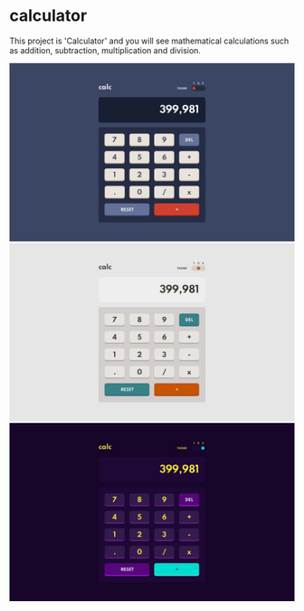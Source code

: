 # calculator

This project is 'Calculator' and you will see mathematical calculations such as addition, subtraction, multiplication and division. 

![This is an image](https://github.com/mrStefanJ/calculator/blob/main/design/desktop-design-theme-1.jpg)
![This is an image](design/desktop-design-theme-2.jpg)
![This is an image](design/desktop-design-theme-3.jpg)